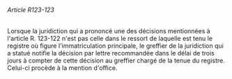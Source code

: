 ###### Article R123-123

Lorsque la juridiction qui a prononcé une des décisions mentionnées à l'article R. 123-122 n'est pas celle dans le ressort de laquelle est tenu le registre où figure l'immatriculation principale, le greffier de la juridiction qui a statué notifie la décision par lettre recommandée dans le délai de trois jours à compter de cette décision au greffier chargé de la tenue du registre. Celui-ci procède à la mention d'office.

